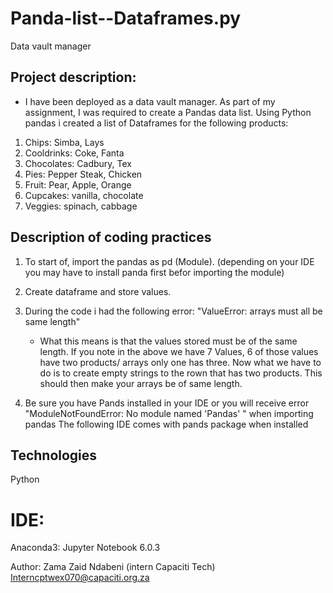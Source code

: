 # Panda-list--Dataframes.py
Data vault manager

## Project description:

* I have been deployed as a data vault manager. As part of my assignment, I was required to create a Pandas data list.
Using Python pandas i created a list of Dataframes for the   following products:


1. Chips: Simba, Lays
2. Cooldrinks: Coke, Fanta
3. Chocolates: Cadbury, Tex
4. Pies: Pepper Steak, Chicken
5. Fruit: Pear, Apple, Orange
6. Cupcakes: vanilla, chocolate
7. Veggies: spinach, cabbage


## Description of coding practices
  
  1. To start of, import the pandas as pd (Module). (depending on your IDE you may have to install panda first befor importing the module)
  
  2. Create dataframe and store values. 
  
  3. During the code i had the following error: "ValueError: arrays must all be same length"
       - What this means is that the values stored must be of the same length. 
         If you note in the above we have 7 Values, 6 of those values have two products/ arrays only one has three.
         Now what we have to do is to create empty strings to the rown that has two products. This should then make your arrays be of same length.
         
  4. Be sure you have Pands installed in your IDE or you will receive error "ModuleNotFoundError: No module named 'Pandas' " when importing pandas
      The following IDE comes with pands package when installed
      
## Technologies 
 Python
 
 # IDE:
 Anaconda3: Jupyter Notebook 6.0.3
 
 Author: Zama Zaid Ndabeni
 (intern Capaciti Tech)
 Interncptwex070@capaciti.org.za 
